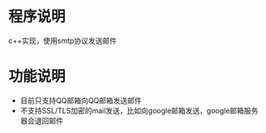 # 程序说明
c++实现，使用smtp协议发送邮件

# 功能说明
- 目前只支持QQ邮箱向QQ邮箱发送邮件
- 不支持SSL/TLS加密的mail发送，比如向google邮箱发送，google邮箱服务器会退回邮件

